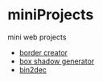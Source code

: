 # miniProjects
 mini web projects
 <ul>
 <li>
<a href='https://jecrs687.github.io/miniProjects/border-creator/'>border creator</a>
  </li>
  <li>
<a href='https://jecrs687.github.io/miniProjects/box-shadow-generator/'>box shadow generator</a>
  </li>
   <li>
<a href='https://jecrs687.github.io/miniProjects/bin2dec/'>bin2dec</a>
  </li>
 </ul>
